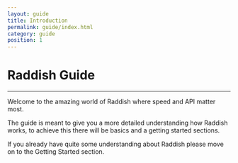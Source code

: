 ```yaml
---
layout: guide
title: Introduction
permalink: guide/index.html
category: guide
position: 1
---
```


# Raddish Guide
___

Welcome to the amazing world of Raddish where speed and API matter most.

The guide is meant to give you a more detailed understanding how Raddish works, 
to achieve this there will be basics and a getting started sections.

If you already have quite some understanding about Raddish please move on to the Getting Started section.